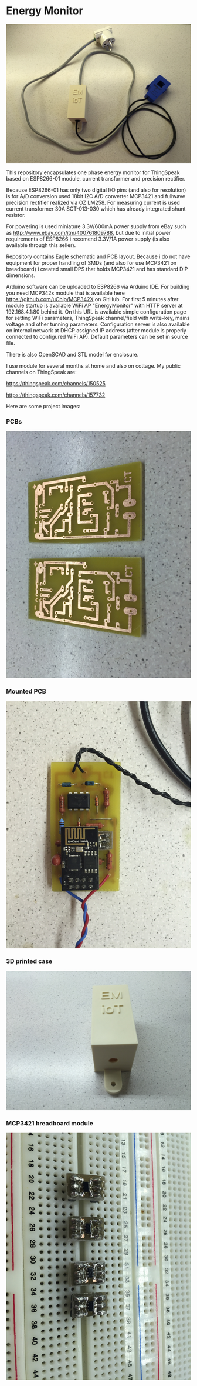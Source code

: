 # Energy Monitor

![Alt completed](/images/2016-09-05%2017.05.03.jpg?raw=true)

This repository encapsulates one phase energy monitor for ThingSpeak based on ESP8266-01 module, current transformer and precision rectifier.

Because ESP8266-01 has only two digital I/O pins (and also for resolution) is for A/D conversion used 18bit I2C A/D converter MCP3421 and fullwave precision rectifier realized via OZ LM258. For measuring current is used current transformer 30A SCT-013-030 which has already integrated shunt resistor.

For powering is used miniature 3.3V/600mA power supply from eBay such as http://www.ebay.com/itm/400761809788, but due to initial power requirements of ESP8266 i recomend 3.3V/1A power supply (is also available through this seller).

Repository contains Eagle schematic and PCB layout. Because i do not have equipment for proper handling of SMDs (and also for use MCP3421 on breadboard) i created small DPS that holds MCP3421 and has standard DIP dimensions.

Arduino software can be uploaded to ESP8266 via Arduino IDE. For building you need MCP342x module that is available here https://github.com/uChip/MCP342X on GitHub. For first 5 minutes after module startup is available WiFi AP "EnergyMonitor" with HTTP server at 192.168.4.1:80 behind it. On this URL is available simple configuration page for setting WiFi parameters, ThingSpeak channel/field with write-key, mains voltage and other tunning parameters. Configuration server is also available on internal network at DHCP assigned IP address (after module is properly connected to configured WiFi AP). Default parameters can be set in source file.

There is also OpenSCAD and STL model for enclosure.

I use module for several months at home and also on cottage. My public channels on ThingSpeak are:

https://thingspeak.com/channels/150525

https://thingspeak.com/channels/157732

Here are some project images:

### PCBs
![Alt pcbs](/images/2016-09-01%2017.50.18.jpg?raw=true)
### Mounted PCB
![Alt pcbs](/images/2016-09-02%2022.31.33.jpg?raw=true)
### 3D printed case
![Alt pcbs](/images/2016-09-04%2022.42.33.jpg?raw=true)
### MCP3421 breadboard module
![Alt pcbs](/images/2016-08-24%2019.21.16.jpg?raw=true)
